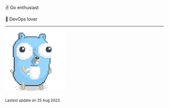 :v: Go enthusiast

:muscle: DevOps lover

---

![Image alt text](/images/gopher_with_coffee.gif)


<sub>Lastest update on 25 Aug 2023.</sub>
